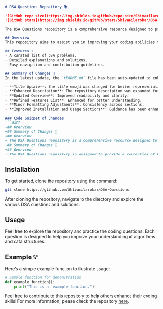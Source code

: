 ```markdown
# DSA Questions Repository 📚

![GitHub repo size](https://img.shields.io/github/repo-size/Shivanilarokar/DSA-Questions-)
![GitHub stars](https://img.shields.io/github/stars/Shivanilarokar/DSA-Questions-?style=social)

The DSA Questions repository is a comprehensive resource designed to provide a collection of Data Structures and Algorithms (DSA) questions to help you enhance your coding skills and prepare for technical interviews.

## Overview
This repository aims to assist you in improving your coding abilities through a curated collection of Data Structures and Algorithms (DSA) questions.

## Features ✨
- A curated list of DSA problems.
- Detailed explanations and solutions.
- Easy navigation and contribution guidelines.

## Summary of Changes 💖
In the latest update, the `README.md` file has been auto-updated to enhance clarity and presentation. Below are the specific changes made:

- **Title Update**: The title emoji was changed for better representation.
- **Enhanced Description**: The repository description was expanded for clarity.
- **Updated Overview**: Improved readability and clarity.
- **Refined Features List**: Enhanced for better understanding.
- **Minor Formatting Adjustments**: Consistency across sections.
- **Improved Installation and Usage Sections**: Guidance has been enhanced for better user experience.

### Code Snippet of Changes
```diff
-## Overview
+## Summary of Changes 💖
+## Overview
+ The DSA Questions repository is a comprehensive resource designed to provide a collection of Data Structures and Algorithms (DSA) questions to help you enhance your coding skills and prepare for technical interviews.
-## Summary of Changes 💖
+## Overview
+ The DSA Questions repository is designed to provide a collection of Data Structures and Algorithms (DSA) questions to help you enhance your coding skills and prepare for technical interviews.
```

## Installation
To get started, clone the repository using the command:
```bash
git clone https://github.com/Shivanilarokar/DSA-Questions-
```
After cloning the repository, navigate to the directory and explore the various DSA questions and solutions.

## Usage
Feel free to explore the repository and practice the coding questions. Each question is designed to help you improve your understanding of algorithms and data structures.

## Example 💡
Here's a simple example function to illustrate usage:
```python
# Sample function for demonstration
def example_function():
    print("This is an example function.")
```

Feel free to contribute to this repository to help others enhance their coding skills! For more information, please check the repository [here](https://github.com/Shivanilarokar/DSA-Questions-).
```
